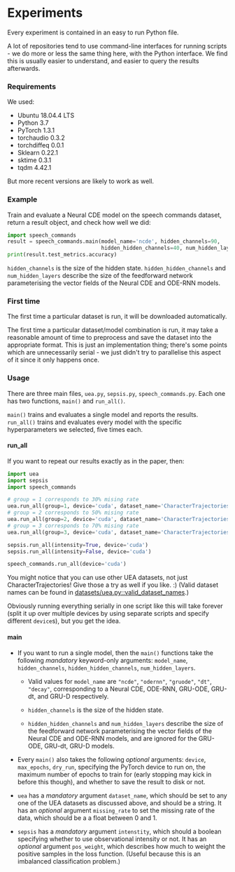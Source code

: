 # Experiments

Every experiment is contained in an easy to run Python file.

A lot of repositories tend to use command-line interfaces for running scripts - we do more or less the same thing here, with the Python interface. We find this is usually easier to understand, and easier to query the results afterwards.

### Requirements
We used:
+ Ubuntu 18.04.4 LTS
+ Python 3.7
+ PyTorch 1.3.1
+ torchaudio 0.3.2
+ torchdiffeq 0.0.1
+ Sklearn 0.22.1
+ sktime 0.3.1
+ tqdm 4.42.1

But more recent versions are likely to work as well.

### Example

Train and evaluate a Neural CDE model on the speech commands dataset, return a result object, and check how well we did:
```python
import speech_commands
result = speech_commands.main(model_name='ncde', hidden_channels=90, 
                              hidden_hidden_channels=40, num_hidden_layers=4)
print(result.test_metrics.accuracy)
```
`hidden_channels` is the size of the hidden state. `hidden_hidden_channels` and `num_hidden_layers` describe the size of the feedforward network parameterising the vector fields of the Neural CDE and ODE-RNN models.

### First time

The first time a particular dataset is run, it will be downloaded automatically.

The first time a particular dataset/model combination is run, it may take a reasonable amount of time to preprocess and save the dataset into the appropriate format. This is just an implementation thing; there's some points which are unnecessarily serial - we just didn't try to parallelise this aspect of it since it only happens once.

### Usage

There are three main files, `uea.py`, `sepsis.py`, `speech_commands.py`. Each one has two functions, `main()` and `run_all()`.

`main()` trains and evaluates a single model and reports the results.
`run_all()` trains and evaluates every model with the specific hyperparameters we selected, five times each.

#### run_all

If you want to repeat our results exactly as in the paper, then:
```python
import uea
import sepsis
import speech_commands

# group = 1 corresponds to 30% mising rate
uea.run_all(group=1, device='cuda', dataset_name='CharacterTrajectories')
# group = 2 corresponds to 50% mising rate
uea.run_all(group=2, device='cuda', dataset_name='CharacterTrajectories')
# group = 3 corresponds to 70% mising rate
uea.run_all(group=3, device='cuda', dataset_name='CharacterTrajectories')

sepsis.run_all(intensity=True, device='cuda')
sepsis.run_all(intensity=False, device='cuda')

speech_commands.run_all(device='cuda')
```

You might notice that you can use other UEA datasets, not just CharacterTrajectories! Give those a try as well if you like. :) (Valid dataset names can be found in [datasets/uea.py::valid_dataset_names](./datasets/uea.py).)

Obviously running everything serially in one script like this will take forever (split it up over multiple devices by using separate scripts and specify different `device`s), but you get the idea.

#### main

+ If you want to run a single model, then the `main()` functions take the following *mandatory* keyword-only arguments: `model_name`, `hidden_channels`, `hidden_hidden_channels`, `num_hidden_layers`.

    + Valid values for `model_name` are `"ncde"`, `"odernn"`, `"gruode"`, `"dt"`, `"decay"`, corresponding to a Neural CDE, ODE-RNN, GRU-ODE, GRU-dt, and GRU-D respectively.

    + `hidden_channels` is the size of the hidden state.

    + `hidden_hidden_channels` and `num_hidden_layers` describe the size of the feedforward network parameterising the vector fields of the Neural CDE and ODE-RNN models, and are ignored for the GRU-ODE, GRU-dt, GRU-D models.

+ Every `main()` also takes the following *optional* arguments: `device`, `max_epochs`, `dry_run`, specifying the PyTorch device to run on, the maximum number of epochs to train for (early stopping may kick in before this though), and whether to save the result to disk or not.

+ `uea` has a *mandatory* argument `dataset_name`, which should be set to any one of the UEA datasets as discussed above, and should be a string. It has an  *optional* argument `missing_rate` to set the missing rate of the data, which should be a a float between 0 and 1.

+ `sepsis` has a *mandatory* argument `intenstity`, which should a boolean specifying whether to use observational intensity or not. It has an *optional* argument `pos_weight`, which describes how much to weight the positive samples in the loss function. (Useful because this is an imbalanced classification problem.)
